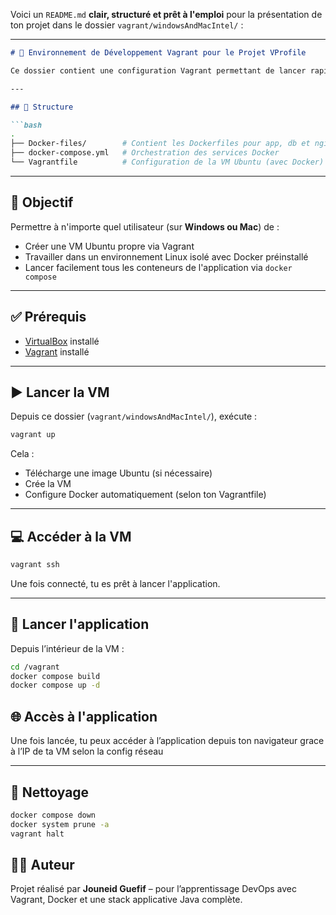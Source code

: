 Voici un `README.md` **clair, structuré et prêt à l'emploi** pour la présentation de ton projet dans le dossier `vagrant/windowsAndMacIntel/` :

---

````markdown
# 🧰 Environnement de Développement Vagrant pour le Projet VProfile

Ce dossier contient une configuration Vagrant permettant de lancer rapidement une machine virtuelle Ubuntu préinstallée avec Docker et Docker Compose, dans le but de tester localement le projet de containerisation `VProfile`.

---

## 📁 Structure

```bash
.
├── Docker-files/        # Contient les Dockerfiles pour app, db et nginx
├── docker-compose.yml   # Orchestration des services Docker
└── Vagrantfile          # Configuration de la VM Ubuntu (avec Docker)
````

---

## 🚀 Objectif

Permettre à n'importe quel utilisateur (sur **Windows ou Mac**) de :

* Créer une VM Ubuntu propre via Vagrant
* Travailler dans un environnement Linux isolé avec Docker préinstallé
* Lancer facilement tous les conteneurs de l'application via `docker compose`

---

## ✅ Prérequis

* [VirtualBox](https://www.virtualbox.org/) installé
* [Vagrant](https://www.vagrantup.com/downloads) installé

---

## ▶️ Lancer la VM

Depuis ce dossier (`vagrant/windowsAndMacIntel/`), exécute :

```bash
vagrant up
```

Cela :

* Télécharge une image Ubuntu (si nécessaire)
* Crée la VM
* Configure Docker automatiquement (selon ton Vagrantfile)

---

## 💻 Accéder à la VM

```bash
vagrant ssh
```

Une fois connecté, tu es prêt à lancer l'application.

---

## 🐳 Lancer l'application

Depuis l’intérieur de la VM :

```bash
cd /vagrant
docker compose build
docker compose up -d
```


## 🌐 Accès à l'application

Une fois lancée, tu peux accéder à l’application depuis ton navigateur grace à l’IP de ta VM selon la config réseau

---

## 🧹 Nettoyage

```bash
docker compose down
docker system prune -a
vagrant halt
```

## 👨‍💻 Auteur

Projet réalisé par **Jouneid Guefif** – pour l’apprentissage DevOps avec Vagrant, Docker et une stack applicative Java complète.

